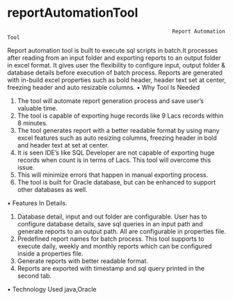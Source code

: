 # reportAutomationTool


                                                         Report Automation Tool

Report automation tool is built to execute sql scripts in batch.It processes after reading from an input folder and exporting reports to an output folder in excel format. It gives user the flexibility to configure input, output folder & database details before execution of batch process. Reports are generated with in-build excel properties such as bold header, header text set at center, freezing header and auto resizable columns.
•	Why Tool Is Needed
1.	The tool will automate report generation process and save user’s valuable time.
2.	The tool is capable of exporting huge records like 9 Lacs records within 8 minutes.
3.	The tool generates report with a better readable format by using many excel features such as auto resizing columns, freezing header in bold and header text at set at center.
4.	It is seen IDE’s like SQL Developer are not capable of exporting huge records when count is in terms of Lacs. This tool will overcome this issue.
5.	This will minimize errors that happen in manual exporting process.
6.	The tool is built for Oracle database, but can be enhanced to support other databases as well.


•	Features In Details.
1.	Database detail, input and out folder are configurable.
User has to configure database details, save sql queries in an input path and generate reports to an output path. All are configurable in properties file.
2.	Predefined report names for batch process.
This tool supports to execute daily, weekly and monthly reports which can be configured inside a properties file.
3.	Generate reports with better readable format.
4.	Reports are exported with timestamp and sql query printed in the second tab.

•	Technology Used
 java,Oracle








